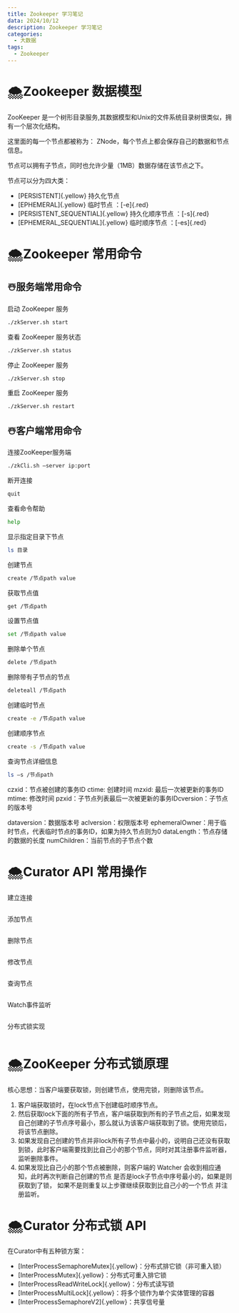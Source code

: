 ```yaml
---
title: Zookeeper 学习笔记
data: 2024/10/12
description: Zookeeper 学习笔记
categories: 
  - 大数据
tags: 
  - Zookeeper
---
```


# :cloud_with_snow:Zookeeper 数据模型

ZooKeeper 是一个树形目录服务,其数据模型和Unix的文件系统目录树很类似，拥有一个层次化结构。

这里面的每一个节点都被称为： ZNode，每个节点上都会保存自己的数据和节点信息。  

节点可以拥有子节点，同时也允许少量（1MB）数据存储在该节点之下。

节点可以分为四大类：

- [PERSISTENT]{.yellow} 持久化节点 
- [EPHEMERAL]{.yellow} 临时节点 ：[-e]{.red}
- [PERSISTENT_SEQUENTIAL]{.yellow} 持久化顺序节点 ：[-s]{.red}
- [EPHEMERAL_SEQUENTIAL]{.yellow} 临时顺序节点  ：[-es]{.red}

# :cloud_with_snow:Zookeeper 常用命令

## :snowman_with_snow:服务端常用命令

启动 ZooKeeper 服务

```bash Zookeeper 服务端常用命令
./zkServer.sh start
```

查看 ZooKeeper 服务状态

```bash Zookeeper 服务端常用命令
./zkServer.sh status
```

停止 ZooKeeper 服务

```bash Zookeeper 服务端常用命令
./zkServer.sh stop 
```

重启 ZooKeeper 服务

```bash Zookeeper 服务端常用命令
./zkServer.sh restart 
```

## :snowman_with_snow:客户端常用命令

连接ZooKeeper服务端

```bash Zookeeper 服务端常用命令
./zkCli.sh –server ip:port
```

断开连接

```bash Zookeeper 服务端常用命令
quit
```

查看命令帮助

```bash Zookeeper 服务端常用命令
help
```

显示指定目录下节点

```bash Zookeeper 服务端常用命令
ls 目录
```

创建节点

```bash Zookeeper 服务端常用命令
create /节点path value
```

获取节点值

```bash Zookeeper 服务端常用命令
get /节点path
```

设置节点值

```bash Zookeeper 服务端常用命令
set /节点path value
```

删除单个节点

```bash Zookeeper 服务端常用命令
delete /节点path
```

删除带有子节点的节点

```bash Zookeeper 服务端常用命令
deleteall /节点path
```

创建临时节点

```bash Zookeeper 服务端常用命令
create -e /节点path value
```

创建顺序节点

```bash Zookeeper 服务端常用命令
create -s /节点path value
```

查询节点详细信息

```bash Zookeeper 服务端常用命令
ls –s /节点path 
```

czxid：节点被创建的事务ID ctime: 创建时间 mzxid: 最后一次被更新的事务ID mtime: 修改时间 pzxid：子节点列表最后一次被更新的事务IDcversion：子节点的版本号 

dataversion：数据版本号 aclversion：权限版本号 ephemeralOwner：用于临时节点，代表临时节点的事务ID，如果为持久节点则为0 dataLength：节点存储的数据的长度 numChildren：当前节点的子节点个数 

# :cloud_with_snow:Curator API 常用操作

建立连接

```java

```

添加节点

```java

```

删除节点

```java

```

修改节点

```java

```

查询节点

```java

```

Watch事件监听

```java

```

分布式锁实现

```java

```

# :cloud_with_snow:ZooKeeper 分布式锁原理

核心思想：当客户端要获取锁，则创建节点，使用完锁，则删除该节点。

1. 客户端获取锁时，在lock节点下创建临时顺序节点。
2. 然后获取lock下面的所有子节点，客户端获取到所有的子节点之后，如果发现自己创建的子节点序号最小，那么就认为该客户端获取到了锁。使用完锁后，将该节点删除。
3. 如果发现自己创建的节点并非lock所有子节点中最小的，说明自己还没有获取到锁，此时客户端需要找到比自己小的那个节点，同时对其注册事件监听器，监听删除事件。
4. 如果发现比自己小的那个节点被删除，则客户端的 Watcher 会收到相应通知，此时再次判断自己创建的节点    是否是lock子节点中序号最小的，如果是则获取到了锁，    如果不是则重复以上步骤继续获取到比自己小的一个节点    并注册监听。

# :cloud_with_snow:Curator 分布式锁 API

在Curator中有五种锁方案：

- [InterProcessSemaphoreMutex]{.yellow}：分布式排它锁（非可重入锁）
- [InterProcessMutex]{.yellow}：分布式可重入排它锁
- [InterProcessReadWriteLock]{.yellow}：分布式读写锁
- [InterProcessMultiLock]{.yellow}：将多个锁作为单个实体管理的容器
- [InterProcessSemaphoreV2]{.yellow}：共享信号量
